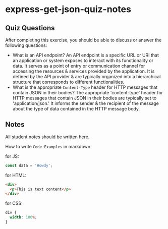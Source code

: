 # express-get-json-quiz-notes

## Quiz Questions

After completing this exercise, you should be able to discuss or answer the following questions:

- What is an API endpoint?
  An API endpoint is a specific URL or URI that an application or system exposes to interact with its functionality or data. It serves as a point of entry or communication channel for accessing the resources & services provided by the application. It is defined by the API provider & are typically organized into a hierarchical structure that corresponds to different functionalities.
- What is the appropriate `Content-Type` header for HTTP messages that contain JSON in their bodies?
  The appropriate 'content-type' header for HTTP messages that contain JSON in their bodies are typically set to 'application/json.' It informs the sender & the recipient of the message about the type of data contained in the HTTP message body.

## Notes

All student notes should be written here.

How to write `Code Examples` in markdown

for JS:

```javascript
const data = 'Howdy';
```

for HTML:

```html
<div>
  <p>This is text content</p>
</div>
```

for CSS:

```css
div {
  width: 100%;
}
```
